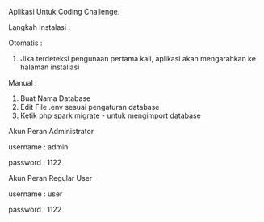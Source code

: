 Aplikasi Untuk Coding Challenge.

Langkah Instalasi :

Otomatis :

1. Jika terdeteksi pengunaan pertama kali, aplikasi akan mengarahkan ke halaman installasi

Manual : 

1. Buat Nama Database 
2. Edit File .env sesuai pengaturan database
3. Ketik php spark migrate - untuk mengimport database

Akun Peran Administrator

username : admin

password : 1122

Akun Peran Regular User

username : user

password : 1122
